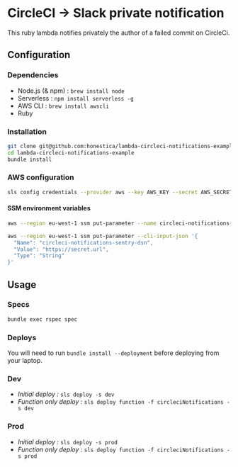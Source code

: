# CircleCI -> Slack private notification

This ruby lambda notifies privately the author of a failed commit on CircleCi.

## Configuration

### Dependencies

- Node.js (& npm) : `brew install node`
- Serverless : `npm install serverless -g`
- AWS CLI : `brew install awscli`
- Ruby

### Installation

```bash
git clone git@github.com:honestica/lambda-circleci-notifications-example.git
cd lambda-circleci-notifications-example
bundle install
```

### AWS configuration

```bash
sls config credentials --provider aws --key AWS_KEY --secret AWS_SECRET
```

#### SSM environment variables

```bash
aws --region eu-west-1 ssm put-parameter --name circleci-notifications-slack-token --value top-secret-value --type String
```

```bash
aws --region eu-west-1 ssm put-parameter --cli-input-json '{
  "Name": "circleci-notifications-sentry-dsn",
  "Value": "https://secret.url",
  "Type": "String"
}'
```

## Usage

### Specs

```bash
bundle exec rspec spec
```

### Deploys

You will need to run `bundle install --deployment` before deploying from your laptop.

### Dev
- *Initial deploy :* `sls deploy -s dev`
- *Function only deploy :* `sls deploy function -f circleciNotifications -s dev`

### Prod
- *Initial deploy :* `sls deploy -s prod`
- *Function only deploy :* `sls deploy function -f circleciNotifications -s prod`
